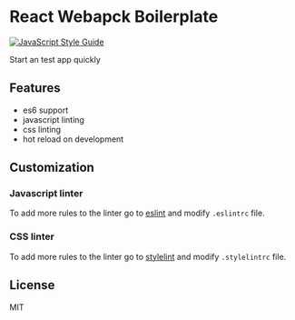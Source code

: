# React Webapck Boilerplate

[![JavaScript Style Guide](https://img.shields.io/badge/code_style-standard-brightgreen.svg)](https://standardjs.com)

Start an test app quickly

## Features

* es6 support
* javascript linting
* css linting
* hot reload on development

## Customization

### Javascript linter
To add more rules to the linter go to [eslint][eslint-rules] and modify `.eslintrc` file.

### CSS linter
To add more rules to the linter go to [stylelint][stylelint-rules] and modify `.stylelintrc` file.

## License
MIT

[eslint-rules]: https://eslint.org/docs/rules/
[stylelint-rules]: https://github.com/stylelint/stylelint/blob/master/docs/user-guide.md